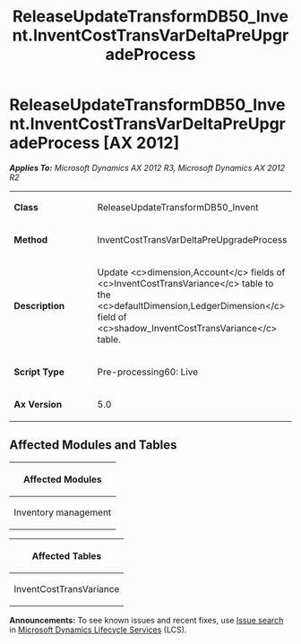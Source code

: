 ﻿---
title: ReleaseUpdateTransformDB50_Invent.InventCostTransVarDeltaPreUpgradeProcess
TOCTitle: ReleaseUpdateTransformDB50_Invent.InventCostTransVarDeltaPreUpgradeProcess
ms:assetid: 99e3436b-3f13-913b-0ab1-efb03ea1c713
ms:mtpsurl: https://msdn.microsoft.com/en-us/library/JJ686278(v=AX.60)
ms:contentKeyID: 49709981
ms.date: 05/18/2015
mtps_version: v=AX.60
---

# ReleaseUpdateTransformDB50\_Invent.InventCostTransVarDeltaPreUpgradeProcess [AX 2012]


_**Applies To:** Microsoft Dynamics AX 2012 R3, Microsoft Dynamics AX 2012 R2_

<table>
<colgroup>
<col style="width: 50%" />
<col style="width: 50%" />
</colgroup>
<tbody>
<tr class="odd">
<td><p><strong>Class</strong></p></td>
<td><p>ReleaseUpdateTransformDB50_Invent</p></td>
</tr>
<tr class="even">
<td><p><strong>Method</strong></p></td>
<td><p>InventCostTransVarDeltaPreUpgradeProcess</p></td>
</tr>
<tr class="odd">
<td><p><strong>Description</strong></p></td>
<td><p>Update &lt;c&gt;dimension,Account&lt;/c&gt; fields of &lt;c&gt;InventCostTransVariance&lt;/c&gt; table to the &lt;c&gt;defaultDimension,LedgerDimension&lt;/c&gt; field of &lt;c&gt;shadow_InventCostTransVariance&lt;/c&gt; table.</p></td>
</tr>
<tr class="even">
<td><p><strong>Script Type</strong></p></td>
<td><p>Pre-processing60: Live</p></td>
</tr>
<tr class="odd">
<td><p><strong>Ax Version</strong></p></td>
<td><p>5.0</p></td>
</tr>
</tbody>
</table>


## Affected Modules and Tables

<table>
<colgroup>
<col style="width: 100%" />
</colgroup>
<thead>
<tr class="header">
<th><p>Affected Modules</p></th>
</tr>
</thead>
<tbody>
<tr class="odd">
<td><p>Inventory management</p></td>
</tr>
</tbody>
</table>


<table>
<colgroup>
<col style="width: 100%" />
</colgroup>
<thead>
<tr class="header">
<th><p>Affected Tables</p></th>
</tr>
</thead>
<tbody>
<tr class="odd">
<td><p>InventCostTransVariance</p></td>
</tr>
</tbody>
</table>

  
**Announcements:** To see known issues and recent fixes, use [Issue search](http://go.microsoft.com/fwlink/?linkid=389258) in [Microsoft Dynamics Lifecycle Services](http://go.microsoft.com/fwlink/?linkid=306505) (LCS).

